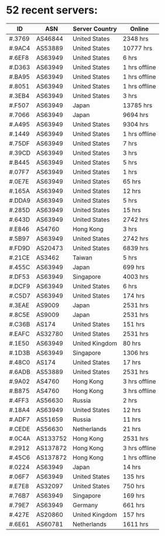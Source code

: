 # 52 recent servers:

| ID | ASN | Server Country | Online |
| ------ | ------ | ------ | ------ |
| #.3769 | AS46844 | United States | 2348 hrs |
| #.9AC4 | AS53889 | United States | 10777 hrs |
| #.6EF8 | AS63949 | United States | 6 hrs |
| #.D363 | AS63949 | United States | 1 hrs offline |
| #.BA95 | AS63949 | United States | 1 hrs offline |
| #.8051 | AS63949 | United States | 1 hrs offline |
| #.3EB4 | AS63949 | United States | 3 hrs |
| #.F507 | AS63949 | Japan | 13785 hrs |
| #.7066 | AS63949 | Japan | 9694 hrs |
| #.A495 | AS63949 | United States | 9304 hrs |
| #.1449 | AS63949 | United States | 1 hrs offline |
| #.75DF | AS63949 | United States | 7 hrs |
| #.39CD | AS63949 | United States | 3 hrs |
| #.B445 | AS63949 | United States | 5 hrs |
| #.07F7 | AS63949 | United States | 1 hrs |
| #.0E7E | AS63949 | United States | 65 hrs |
| #.165A | AS63949 | United States | 12 hrs |
| #.DDA9 | AS63949 | United States | 5 hrs |
| #.285D | AS63949 | United States | 15 hrs |
| #.643D | AS63949 | United States | 2742 hrs |
| #.E846 | AS4760 | Hong Kong | 3 hrs |
| #.5B97 | AS63949 | United States | 2742 hrs |
| #.FD9D | AS20473 | United States | 6839 hrs |
| #.21CE | AS3462 | Taiwan | 5 hrs |
| #.455C | AS63949 | Japan | 699 hrs |
| #.DF53 | AS63949 | Singapore | 4003 hrs |
| #.DCF9 | AS63949 | United States | 6 hrs |
| #.C5D7 | AS63949 | United States | 174 hrs |
| #.3EAE | AS9009 | Japan | 2531 hrs |
| #.8C5E | AS9009 | Japan | 2531 hrs |
| #.C36B | AS174 | United States | 151 hrs |
| #.EAFC | AS32780 | United States | 2531 hrs |
| #.1E50 | AS63949 | United Kingdom | 80 hrs |
| #.1D3B | AS63949 | Singapore | 1306 hrs |
| #.48C0 | AS174 | United States | 17 hrs |
| #.6ADB | AS53889 | United States | 2531 hrs |
| #.9A02 | AS4760 | Hong Kong | 3 hrs offline |
| #.B875 | AS4760 | Hong Kong | 3 hrs offline |
| #.4FF3 | AS56630 | Russia | 2 hrs |
| #.18A4 | AS63949 | United States | 12 hrs |
| #.ADF7 | AS51659 | Russia | 11 hrs |
| #.CEDE | AS56630 | Netherlands | 21 hrs |
| #.0C4A | AS133752 | Hong Kong | 2531 hrs |
| #.2912 | AS137872 | Hong Kong | 3 hrs offline |
| #.45C6 | AS137872 | Hong Kong | 1 hrs offline |
| #.0224 | AS63949 | Japan | 14 hrs |
| #.06F7 | AS63949 | United States | 135 hrs |
| #.E7E8 | AS32097 | United States | 750 hrs |
| #.76B7 | AS63949 | Singapore | 169 hrs |
| #.79E7 | AS63949 | Germany | 661 hrs |
| #.427E | AS20860 | United Kingdom | 157 hrs |
| #.6E61 | AS60781 | Netherlands | 1611 hrs |

